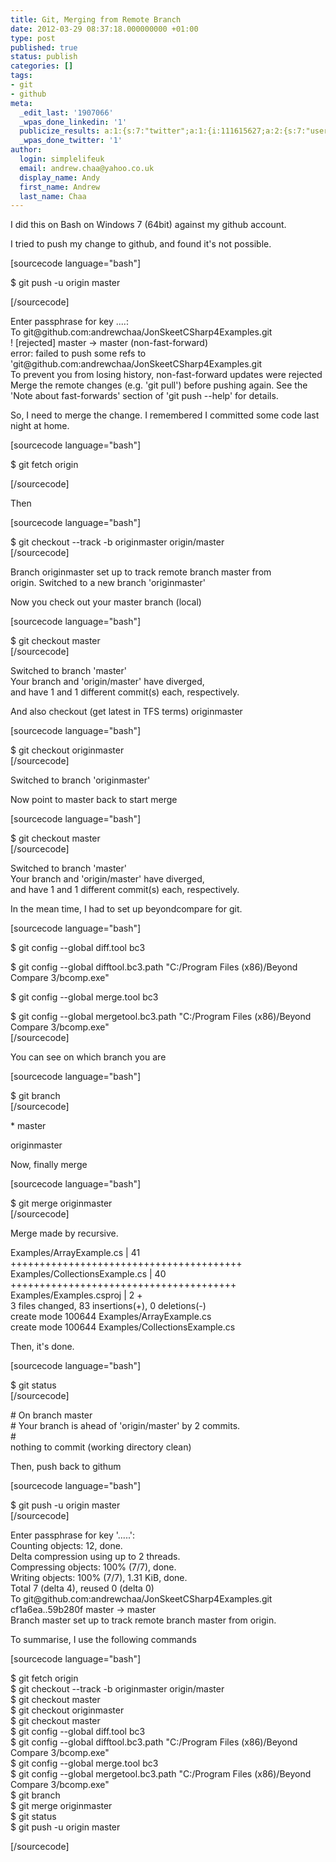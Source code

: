 ```yaml
---
title: Git, Merging from Remote Branch
date: 2012-03-29 08:37:18.000000000 +01:00
type: post
published: true
status: publish
categories: []
tags:
- git
- github
meta:
  _edit_last: '1907066'
  _wpas_done_linkedin: '1'
  publicize_results: a:1:{s:7:"twitter";a:1:{i:111615627;a:2:{s:7:"user_id";s:10:"andrewchaa";s:7:"post_id";s:18:"185284488253800448";}}}
  _wpas_done_twitter: '1'
author:
  login: simplelifeuk
  email: andrew.chaa@yahoo.co.uk
  display_name: Andy
  first_name: Andrew
  last_name: Chaa
---
```

<p>I did this on Bash on Windows 7 (64bit) against my github account.</p>
<p>I tried to push my change to github, and found it's not possible.</p>
<p>[sourcecode language="bash"]</p>
<p>$ git push -u origin master</p>
<p>[/sourcecode]</p>
<p>Enter passphrase for key ....:<br />
To git@github.com:andrewchaa/JonSkeetCSharp4Examples.git<br />
! [rejected] master -&gt; master (non-fast-forward)<br />
error: failed to push some refs to 'git@github.com:andrewchaa/JonSkeetCSharp4Examples.git<br />
To prevent you from losing history, non-fast-forward updates were rejected<br />
Merge the remote changes (e.g. 'git pull') before pushing again. See the<br />
'Note about fast-forwards' section of 'git push --help' for details.</p>
<p>So, I need to merge the change. I remembered I committed some code last night at home.</p>
<p>[sourcecode language="bash"]</p>
<p>$ git fetch origin</p>
<p>[/sourcecode]</p>
<p>Then</p>
<p>[sourcecode language="bash"]</p>
<p>$ git checkout --track -b originmaster origin/master<br />
[/sourcecode]</p>
<p>Branch originmaster set up to track remote branch master from origin. Switched to a new branch 'originmaster'</p>
<p>Now you check out your master branch (local)</p>
<p>[sourcecode language="bash"]</p>
<p>$ git checkout master<br />
[/sourcecode]</p>
<p>Switched to branch 'master'<br />
Your branch and 'origin/master' have diverged,<br />
and have 1 and 1 different commit(s) each, respectively.</p>
<p>And also checkout (get latest in TFS terms) originmaster</p>
<p>[sourcecode language="bash"]</p>
<p>$ git checkout originmaster<br />
[/sourcecode]</p>
<p>Switched to branch 'originmaster'</p>
<p>Now point to master back to start merge</p>
<p>[sourcecode language="bash"]</p>
<p>$ git checkout master<br />
[/sourcecode]</p>
<p>Switched to branch 'master'<br />
Your branch and 'origin/master' have diverged,<br />
and have 1 and 1 different commit(s) each, respectively.</p>
<p>In the mean time, I had to set up beyondcompare for git.</p>
<p>[sourcecode language="bash"]</p>
<p>$ git config --global diff.tool bc3</p>
<p>$ git config --global difftool.bc3.path &quot;C:/Program Files (x86)/Beyond Compare 3/bcomp.exe&quot;</p>
<p>$ git config --global merge.tool bc3</p>
<p>$ git config --global mergetool.bc3.path &quot;C:/Program Files (x86)/Beyond Compare 3/bcomp.exe&quot;<br />
[/sourcecode]</p>
<p>You can see on which branch you are</p>
<p>[sourcecode language="bash"]</p>
<p>$ git branch<br />
[/sourcecode]</p>
<p>* master</p>
<p>originmaster</p>
<p>Now, finally merge</p>
<p>[sourcecode language="bash"]</p>
<p>$ git merge originmaster<br />
[/sourcecode]</p>
<p>Merge made by recursive.</p>
<p>Examples/ArrayExample.cs | 41 ++++++++++++++++++++++++++++++++++++++++<br />
Examples/CollectionsExample.cs | 40 +++++++++++++++++++++++++++++++++++++++<br />
Examples/Examples.csproj | 2 +<br />
3 files changed, 83 insertions(+), 0 deletions(-)<br />
create mode 100644 Examples/ArrayExample.cs<br />
create mode 100644 Examples/CollectionsExample.cs</p>
<p>Then, it's done.</p>
<p>[sourcecode language="bash"]</p>
<p>$ git status<br />
[/sourcecode]</p>
<p># On branch master<br />
# Your branch is ahead of 'origin/master' by 2 commits.<br />
#<br />
nothing to commit (working directory clean)</p>
<p>Then, push back to githum</p>
<p>[sourcecode language="bash"]</p>
<p>$ git push -u origin master<br />
[/sourcecode]</p>
<p>Enter passphrase for key '.....':<br />
Counting objects: 12, done.<br />
Delta compression using up to 2 threads.<br />
Compressing objects: 100% (7/7), done.<br />
Writing objects: 100% (7/7), 1.31 KiB, done.<br />
Total 7 (delta 4), reused 0 (delta 0)<br />
To git@github.com:andrewchaa/JonSkeetCSharp4Examples.git<br />
cf1a6ea..59b280f master -&gt; master<br />
Branch master set up to track remote branch master from origin.</p>
<p>To summarise, I use the following commands</p>
<p>[sourcecode language="bash"]</p>
<p>$ git fetch origin<br />
$ git checkout --track -b originmaster origin/master<br />
$ git checkout master<br />
$ git checkout originmaster<br />
$ git checkout master<br />
$ git config --global diff.tool bc3<br />
$ git config --global difftool.bc3.path &quot;C:/Program Files (x86)/Beyond Compare 3/bcomp.exe&quot;<br />
$ git config --global merge.tool bc3<br />
$ git config --global mergetool.bc3.path &quot;C:/Program Files (x86)/Beyond Compare 3/bcomp.exe&quot;<br />
$ git branch<br />
$ git merge originmaster<br />
$ git status<br />
$ git push -u origin master</p>
<p>[/sourcecode]</p>
